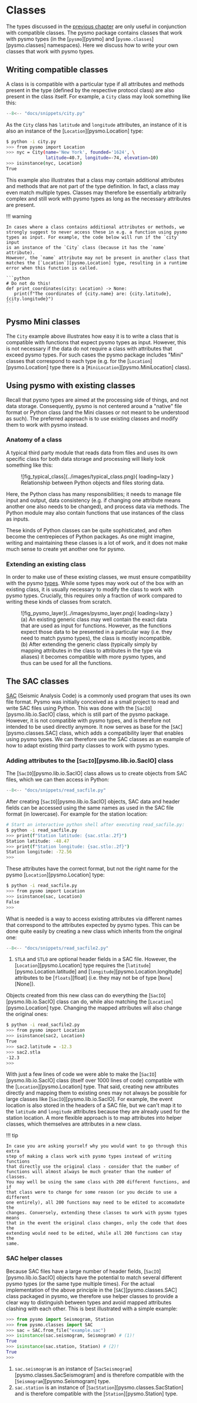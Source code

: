 # Classes

The types discussed in the [previous chapter](types.md) are only useful in
conjunction with compatible classes. The pysmo package contains classes that
work with pysmo types (in the [`pysmo`][pysmo] and
[`pysmo.classes`][pysmo.classes] namespaces). Here we discuss how to write your
own classes that work with pysmo types.

## Writing compatible classes

A class is is compatible with a particular type if all attributes and methods
present in the type (defined by the respective protocol class) are also present
in the class itself. For example, a `City` class may look something like this:

```python title="city.py"
--8<-- "docs/snippets/city.py"
```

As the `City` class has `latitude` and `longitude` attributes, an instance of it
is also an instance of the [`Location`][pysmo.Location] type:

<!-- invisible-code-block: python 
```python
>>> from docs.snippets.city import City
>>> from pysmo import Location
```
-->

<!-- skip: next -->

<!-- termynal -->

```bash
$ python -i city.py
>>> from pysmo import Location
>>> nyc = City(name='New York', founded='1624', \
               latitude=40.7, longitude=-74, elevation=10)
>>> isinstance(nyc, Location)
True
```

This example also illustrates that a class may contain additional attributes
and methods that are not part of the type definition. In fact, a class may even
match multiple types. Classes may therefore be essentially arbitrarily complex
and still work with pysmo types as long as the necessary attributes are
present.

!!! warning

    In cases where a class contains additional attributes or methods, we
    strongly suggest to never access these in e.g. a function using pysmo
    types as input. For example, the code below will run if the `city` input
    is an instance of the `City` class (because it has the `name` attribute).
    However, the `name` attribute may not be present in another class that
    matches the [`Location`][pysmo.Location] type, resulting in a runtime
    error when this function is called.

    ```python
    # Do not do this!
    def print_coordinates(city: Location) -> None:
       print(f"The coordinates of {city.name} are: {city.latitude}, {city.longitude}")
    ```

## Pysmo Mini classes

The `City` example above illustrates how easy it is to write a class that is
compatible with functions that expect pysmo types as input. However, this is
not necessary if the data do not require a class with attributes that exceed
pysmo types. For such cases the pysmo package includes "Mini" classes that
correspond to each type (e.g. for the [`Location`][pysmo.Location] type there
is a [`MiniLocation`][pysmo.MiniLocation] class).

## Using pysmo with existing classes

Recall that pysmo types are aimed at the processing side of things, and not
data storage. Consequently, pysmo is not centered around a "native" file format
or Python class (and the Mini classes or not meant to be understood as such).
The preferred approach is to use existing classes and modify them to work with
pysmo instead.

### Anatomy of a class

A typical third party module that reads data from files and uses its own
specific class for both data storage and processing will likely look something
like this:

<figure markdown>
  ![fig_typical_class](../images/typical_class.png){ loading=lazy }
  <figcaption>
    Relationship between Python objects and files storing data.
  </figcaption>
</figure>

Here, the Python class has many responsibilities; it needs to manage file input
and output, data consistency (e.g. if changing one attribute means another one
also needs to be changed), and process data via methods. The Python module may
also contain functions that use instances of the class as inputs.

These kinds of Python classes can be quite sophisticated, and often become the
centrepieces of Python packages. As one might imagine, writing and maintaining
these classes is a lot of work, and it does not make much sense to create yet
another one for pysmo.

### Extending an existing class

In order to make use of these existing classes, we must ensure compatibility
with the pysmo [types](types.md). While some types may work out of the box
with an existing class, it is usually necessary to modify the class to work
with pysmo types. Crucially, this requires only a fraction of work compared to
writing these kinds of classes from scratch.

<figure markdown>
  ![fig_pysmo_layer](../images/pysmo_layer.png){ loading=lazy }
  <figcaption>
    (a) An existing generic class may well contain the exact data that are used
    as input for functions. However, as the functions expect those data to be
    presented in a particular way (i.e. they need to match pysmo types), the
    class is mostly incompatible. (b) After extending the generic class
    (typically simply by mapping attributes in the class to attributes in the
    type via aliases) it becomes compatible with more pysmo types, and thus can
    be used for all the functions.
  </figcaption>
</figure>

## The SAC classes

[SAC](<https://ds.iris.edu/ds/nodes/dmc/software/downloads/sac/>) (Seismic
Analysis Code) is a commonly used program that uses its own file format. Pysmo
was initially conceived as a small project to read and write SAC files using
Python. This was done with the [`SacIO`][pysmo.lib.io.SacIO] class, which is
still part of the pysmo package. However, it is not compatible with pysmo
types, and is therefore not intended to be used directly anymore. It now serves
as base for the [`SAC`][pysmo.classes.SAC] class, which adds a compatibility
layer that enables using pysmo types. We can therefore use the SAC classes as
an example of how to adapt existing third party classes to work with pysmo
types.

### Adding attributes to the [`SacIO`][pysmo.lib.io.SacIO] class

The [`SacIO`][pysmo.lib.io.SacIO] class allows us to create objects from SAC
files, which we can then access in Python:

```python title="read_sacfile.py"
--8<-- "docs/snippets/read_sacfile.py"
```

After creating [`SacIO`][pysmo.lib.io.SacIO] objects, SAC data and header
fields can be accessed using the same names as used in the SAC file format (in
lowercase). For example for the station location:

<!-- termynal -->

```bash
# Start an interactive python shell after executing read_sacfile.py:
$ python -i read_sacfile.py
>>> print(f"Station latitude: {sac.stla:.2f}")
Station latitude: -48.47
>>> print(f"Station longitude: {sac.stlo:.2f}")
Station longitude: -72.56
>>>
```

These attributes have the correct format, but not the right name for the pysmo
[`Location`][pysmo.Location] type:

<!-- termynal -->

```bash
$ python -i read_sacfile.py
>>> from pysmo import Location
>>> isinstance(sac, Location)
False
>>>
```

What is needed is a way to access existing attributes via different names that
correspond to the attributes expected by pysmo types. This can be done quite
easily by creating a new class which inherits from the original one:

```python title="read_sacfile2.py"
--8<-- "docs/snippets/read_sacfile2.py"
```

1. `STLA` and `STLO` are optional header fields in a SAC file. However, the
  [`Location`][pysmo.Location] type requires the
  [`latitude`][pysmo.Location.latitude] and
  [`longitude`][pysmo.Location.longitude] attributes to be [`floats`][float]
  (i.e. they may not be of type [`None`][None]).

Objects created from this new class can do everything the
[`SacIO`][pysmo.lib.io.SacIO] class can do, while also matching the
[`Location`][pysmo.Location] type. Changing the mapped attributes will also
change the original ones:

<!-- termynal -->

```bash
$ python -i read_sacfile2.py
>>> from pysmo import Location
>>> isinstance(sac2, Location)
True
>>> sac2.latitude = -12.3
>>> sac2.stla
-12.3
>>>
```

With just a few lines of code we were able to make the
[`SacIO`][pysmo.lib.io.SacIO] class (itself over 1000 lines of code) compatible
with the [`Location`][pysmo.Location] type. That said, creating new attributes
directly and mapping them to existing ones may not always be possible for large
classes like [`SacIO`][pysmo.lib.io.SacIO]. For example, the event location is
also stored in the headers of a SAC file, but we can't map it to the `latitude`
and `longitude` attributes because they are already used for the station
location. A more flexible approach is to map attributes into helper classes,
which themselves are attributes in a new class.

!!! tip

    In case you are asking yourself why you would want to go through this extra
    step of making a class work with pysmo types instead of writing functions
    that directly use the original class - consider that the number of
    functions will almost always be much greater than the number of classes.
    You may well be using the same class with 200 different functions, and if
    that class were to change for some reason (or you decide to use a different
    one entirely), all 200 functions may need to be edited to accomadate the
    changes. Conversely, extending these classes to work with pysmo types means
    that in the event the original class changes, only the code that does the
    extending would need to be edited, while all 200 functions can stay the
    same.

### SAC helper classes

Because SAC files have a large number of header fields,
[`SacIO`][pysmo.lib.io.SacIO] objects have the potential to match several
different pysmo types (or the same type multiple times). For the actual
implementation of the above principle in the [`SAC`][pysmo.classes.SAC] class
packaged in pysmo, we therefore use helper classes to provide a clear way to
distinguish between types and avoid mapped attributes clashing with each other.
This is best illustrated with a simple example:

```python
>>> from pysmo import Seismogram, Station
>>> from pysmo.classes import SAC
>>> sac = SAC.from_file("example.sac")
>>> isinstance(sac.seismogram, Seismogram) # (1)!
True
>>> isinstance(sac.station, Station) # (2)!
True
>>>
```

1. `sac.seismogram` is an instance of
  [`SacSeismogram`][pysmo.classes.SacSeismogram] and is therefore
  compatible with the [`Seismogram`][pysmo.Seismogram] type.
2. `sac.station` is an instance of
  [`SacStation`][pysmo.classes.SacStation] and is therefore compatible with
  the [`Station`][pysmo.Station] type.
